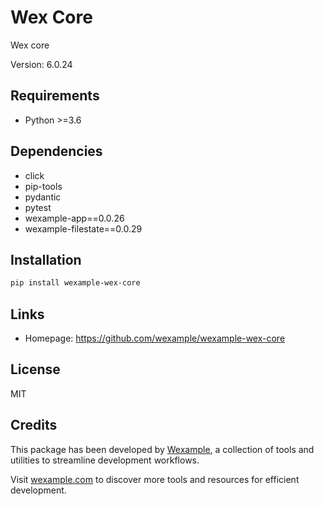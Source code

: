 # Wex Core

Wex core

Version: 6.0.24

## Requirements

- Python >=3.6

## Dependencies

- click
- pip-tools
- pydantic
- pytest
- wexample-app==0.0.26
- wexample-filestate==0.0.29

## Installation

```bash
pip install wexample-wex-core
```

## Links

- Homepage: https://github.com/wexample/wexample-wex-core

## License

MIT
## Credits

This package has been developed by [Wexample](https://wexample.com), a collection of tools and utilities to streamline development workflows.

Visit [wexample.com](https://wexample.com) to discover more tools and resources for efficient development.